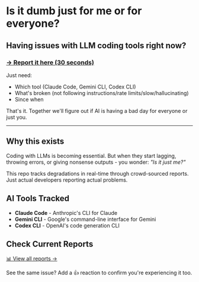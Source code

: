# Is it dumb just for me or for everyone?

## Having issues with LLM coding tools right now?

### [→ Report it here (30 seconds)](https://github.com/inmve/vibe-check/issues/new?assignees=&labels=degradation-report&projects=&template=degradation-report.md&title=%5BAI+TOOL%5D+quality+is+degraded)

Just need:
- Which tool (Claude Code, Gemini CLI, Codex CLI)
- What's broken (not following instructions/rate limits/slow/hallucinating)  
- Since when

That's it. Together we'll figure out if AI is having a bad day for everyone or just you.

---

## Why this exists

Coding with LLMs is becoming essential. But when they start lagging, throwing errors, or giving nonsense outputs - you wonder: *"Is it just me?"*

This repo tracks degradations in real-time through crowd-sourced reports. Just actual developers reporting actual problems.

## AI Tools Tracked

- **Claude Code** - Anthropic's CLI for Claude
- **Gemini CLI** - Google's command-line interface for Gemini
- **Codex CLI** - OpenAI's code generation CLI

## Check Current Reports

[📊 View all reports →](https://github.com/inmve/vibe-check/issues)

See the same issue? Add a 👍 reaction to confirm you're experiencing it too.
